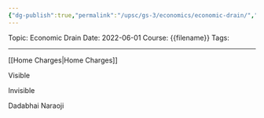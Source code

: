 ```yaml
---
{"dg-publish":true,"permalink":"/upsc/gs-3/economics/economic-drain/","dgHomeLink":true,"dgPassFrontmatter":false}
---
```


Topic: Economic Drain
Date: 2022-06-01
Course: {{filename}}
Tags: 

---



[[Home Charges|Home Charges]]


Visible 

Invisible 

	
Dadabhai Naraoji 